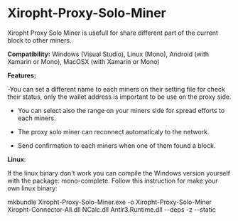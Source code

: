 # Xiropht-Proxy-Solo-Miner
Xiropht Proxy Solo Miner is usefull for share different part of the current block to other miners.

**Compatibility:** Windows (Visual Studio), Linux (Mono), Android (with Xamarin or Mono), MacOSX (with Xamarin or Mono)


**Features:**

-You can set a different name to each miners on their setting file for check their status, only the wallet address is important to be use on the proxy side. 

- You can select also the range on your miners side for spread efforts to each miners.

- The proxy solo miner can reconnect automaticaly to the network.

- Send confirmation to each miners when one of them found a block.


**Linux**:

If the linux binary don't work you can compile the Windows version yourself with the package: mono-complete.
Follow this instruction for make your own linux binary:

mkbundle Xiropht-Proxy-Solo-Miner.exe -o Xiropht-Proxy-Solo-Miner Xiropht-Connector-All.dll NCalc.dll Antlr3.Runtime.dll --deps -z --static



